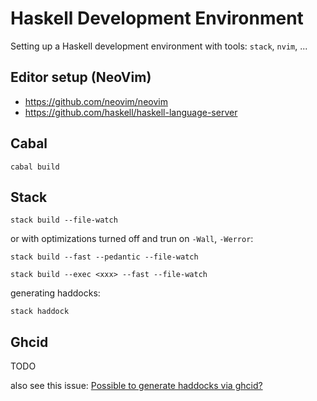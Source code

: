 Haskell Development Environment
===============================

Setting up a Haskell development environment with tools: `stack`, `nvim`, ...


## Editor setup (NeoVim)

- <https://github.com/neovim/neovim>
- <https://github.com/haskell/haskell-language-server>


## Cabal

```
cabal build
```


## Stack

```
stack build --file-watch
```

or with optimizations turned off and trun on `-Wall`, `-Werror`:

```
stack build --fast --pedantic --file-watch
```

```
stack build --exec <xxx> --fast --file-watch
```

generating haddocks:

```
stack haddock
```


## Ghcid

TODO

also see this issue: [Possible to generate haddocks via ghcid?](https://github.com/ndmitchell/ghcid/issues/189)
